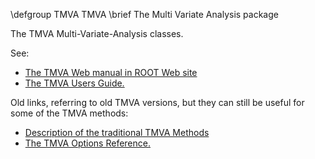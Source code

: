 \defgroup TMVA TMVA
\brief The Multi Variate Analysis package

The TMVA Multi-Variate-Analysis classes.

 See:

  - [The TMVA Web manual in ROOT Web site](https://root.cern/manual/tmva/)
  - [The TMVA Users Guide.](https://github.com/root-project/root/blob/master/documentation/tmva/UsersGuide/TMVAUsersGuide.pdf)

Old links, referring to old TMVA versions, but they can still be useful for some of the TMVA methods:

  - [Description of the traditional TMVA Methods](http://tmva.sourceforge.net/old_site)
  - [The TMVA Options Reference.](http://tmva.sourceforge.net/old_site/optionRef.html)

